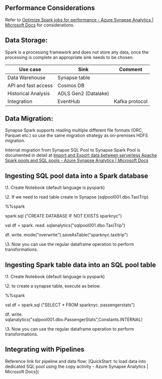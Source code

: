 ## Performance Considerations

Refer to [Optimize Spark jobs for performance - Azure Synapse Analytics | Microsoft Docs](https://docs.microsoft.com/en-us/azure/synapse-analytics/spark/apache-spark-performance) for considerations.

## Data Storage:

Spark is a processing framework and does not store any data, once the processing is complete an appropriate sink needs to be chosen. 

| Use case            | Sink                 | Comment        |
| ------------------- | -------------------- | -------------- |
| Data Warehouse      | Synapse table        |                |
| API and fast access | Cosmos DB            |                |
| Historical Analysis | ADLS Gen2 (Datalake) |                |
| Integration         | EventHub             | Kafka protocol |

 

## Data Migration:

Synapse Spark supports reading multiple different file formats (ORC, Parquet etc.) so use the same migration strategy as on-premises HDFS migration.

Internal migration from Synapse SQL Pool to Synapse Spark Pool is documented in detail at [Import and Export data between serverless Apache Spark pools and SQL pools - Azure Synapse Analytics | Microsoft Docs](https://docs.microsoft.com/en-us/azure/synapse-analytics/spark/synapse-spark-sql-pool-import-export)

## Ingesting SQL pool data into a Spark database

\1.   Create Notebook (default language is pyspark)

\2.   If we need to read table create in Synapse (sqlpool001.dbo.TaxiTrip)

%%spark

spark.sql ("CREATE DATABASE IF NOT EXISTS sparknyc")

val df = spark. read. sqlanalytics("sqlpool001.dbo.TaxiTrip")

df. write. mode("overwrite").saveAsTable("sparknyc.taxitrip")

\3.   Now you can use the regular dataframe operation to perform transformations.

## Ingesting Spark table data into an SQL pool table

\1.   Create Notebook (default language is pyspark)

\2.   to create a synapse table, execute as below.

%%spark

val df = spark.sql ("SELECT * FROM sparknyc. passengerstats")

df. write. sqlanalytics("sqlpool001.dbo.PassengerStats",Constants.INTERNAL)

\3.   Now you can use the regular dataframe operation to perform transformations.

## Integrating with Pipelines

Reference link for pipeline and data flow: [QuickStart: to load data into dedicated SQL pool using the copy activity - Azure Synapse Analytics | Microsoft Docs](